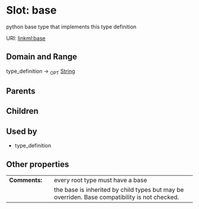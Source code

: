 
# Slot: base


python base type that implements this type definition

URI: [linkml:base](https://w3id.org/linkml/base)


## Domain and Range

type_definition ->  <sub>OPT</sub> [String](types/String.md)

## Parents


## Children


## Used by

 * type_definition

## Other properties

|  |  |  |
| --- | --- | --- |
| **Comments:** | | every root type must have a base |
|  | | the base is inherited by child types but may be overriden.  Base compatibility is not checked. |

